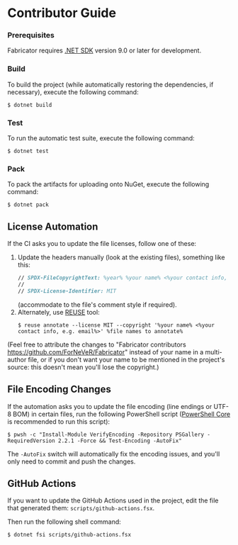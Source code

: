 <!--
SPDX-FileCopyrightText: 2024-2025 Friedrich von Never <friedrich@fornever.me>

SPDX-License-Identifier: MIT
-->

Contributor Guide
=================

### Prerequisites
Fabricator requires [.NET SDK][dotnet-sdk] version 9.0 or later for development.

### Build
To build the project (while automatically restoring the dependencies, if
necessary), execute the following command:

```console
$ dotnet build
```

### Test
To run the automatic test suite, execute the following command:

```console
$ dotnet test
```

### Pack
To pack the artifacts for uploading onto NuGet, execute the following command:

```console
$ dotnet pack
```

License Automation
------------------
If the CI asks you to update the file licenses, follow one of these:
1. Update the headers manually (look at the existing files), something like this:
   ```fsharp
   // SPDX-FileCopyrightText: %year% %your name% <%your contact info, e.g. email%>
   //
   // SPDX-License-Identifier: MIT
   ```
   (accommodate to the file's comment style if required).
2. Alternately, use [REUSE][reuse] tool:
   ```console
   $ reuse annotate --license MIT --copyright '%your name% <%your contact info, e.g. email%>' %file names to annotate%
   ```

(Feel free to attribute the changes to "Fabricator contributors <https://github.com/ForNeVeR/Fabricator>" instead of your name in a multi-author file, or if you don't want your name to be mentioned in the project's source: this doesn't mean you'll lose the copyright.)

File Encoding Changes
---------------------
If the automation asks you to update the file encoding (line endings or UTF-8 BOM) in certain files, run the following PowerShell script ([PowerShell Core][powershell] is recommended to run this script):
```console
$ pwsh -c "Install-Module VerifyEncoding -Repository PSGallery -RequiredVersion 2.2.1 -Force && Test-Encoding -AutoFix"
```

The `-AutoFix` switch will automatically fix the encoding issues, and you'll only need to commit and push the changes.

GitHub Actions
--------------
If you want to update the GitHub Actions used in the project, edit the file that generated them: `scripts/github-actions.fsx`.

Then run the following shell command:
```console
$ dotnet fsi scripts/github-actions.fsx
```

[dotnet-sdk]: http://dot.net/
[powershell]: https://learn.microsoft.com/en-us/powershell/scripting/install/installing-powershell
[reuse]: https://reuse.software/
